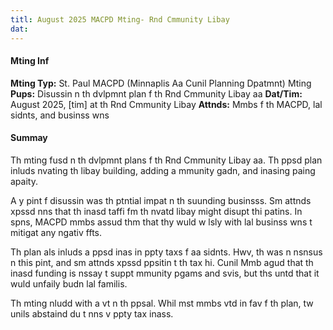 ```yaml
---
titl: August 2025 MACPD Mting- Rnd Cmmunity Libay
dat: 
---
```

#### Mting Inf
**Mting Typ:** St. Paul MACPD (Minnaplis Aa Cunil Planning Dpatmnt) Mting
**Pups:** Disussin n th dvlpmnt plan f th Rnd Cmmunity Libay aa
**Dat/Tim:** August 2025, [tim] at th Rnd Cmmunity Libay
**Attnds:** Mmbs f th MACPD, lal sidnts, and businss wns

#### Summay
Th mting fusd n th dvlpmnt plans f th Rnd Cmmunity Libay aa. Th ppsd plan inluds nvating th libay building, adding a mmunity gadn, and inasing paing apaity.

A y pint f disussin was th ptntial impat n th suunding businsss. Sm attnds xpssd nns that th inasd taffi fm th nvatd libay might disupt thi patins. In spns, MACPD mmbs assud thm that thy wuld w lsly with lal businss wns t mitigat any ngativ ffts.

Th plan als inluds a ppsd inas in ppty taxs f aa sidnts. Hwv, th was n nsnsus n this pint, and sm attnds xpssd ppsitin t th tax hi. Cunil Mmb  agud that th inasd funding is nssay t suppt mmunity pgams and svis, but ths untd that it wuld unfaily budn lal familis.

Th mting nludd with a vt n th ppsal. Whil mst mmbs vtd in fav f th plan, tw unils abstaind du t nns v ppty tax inass.

